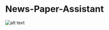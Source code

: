 # News-Paper-Assistant
![alt text](https://github.com/Aarush2k1/New-Paper-Assistant/blob/master/dash.png?raw=true)
